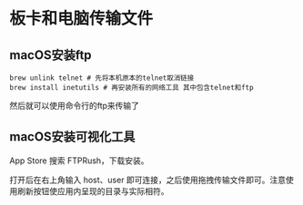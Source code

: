 # 板卡和电脑传输文件

## macOS安装ftp

```
brew unlink telnet # 先将本机原本的telnet取消链接
brew install inetutils # 再安装所有的网络工具 其中包含telnet和ftp
```

然后就可以使用命令行的ftp来传输了

## macOS安装可视化工具

App Store 搜索 FTPRush，下载安装。

打开后在右上角输入 host、user 即可连接，之后使用拖拽传输文件即可。注意使用刷新按钮使应用内呈现的目录与实际相符。
